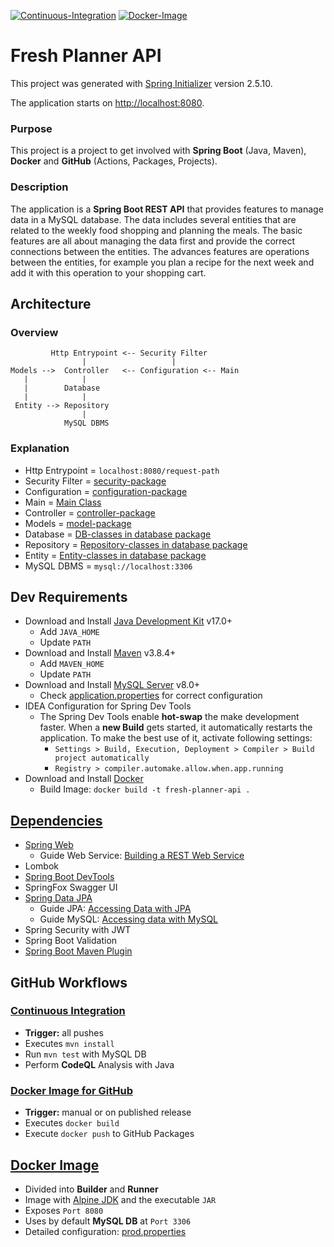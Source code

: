 [![Continuous-Integration](https://github.com/FoodAppGroup/FreshPlanner-API/actions/workflows/ci.yml/badge.svg)](https://github.com/FoodAppGroup/FreshPlanner-API/actions/workflows/ci.yml)
[![Docker-Image](https://github.com/FoodAppGroup/FreshPlanner-API/actions/workflows/docker-image.yml/badge.svg)](https://github.com/FoodAppGroup/FreshPlanner-API/actions/workflows/docker-image.yml)

# Fresh Planner API

This project was generated with [Spring Initializer](https://start.spring.io/) version 2.5.10.

The application starts on [http://localhost:8080](http://localhost:8080).

### Purpose

This project is a project to get involved with __Spring Boot__ (Java, Maven), __Docker__ and __GitHub__ (Actions,
Packages, Projects).

### Description

The application is a __Spring Boot REST API__ that provides features to manage data in a MySQL database. The data
includes several entities that are related to the weekly food shopping and planning the meals. The basic features are
all about managing the data first and provide the correct connections between the entities. The advances features are
operations between the entities, for example you plan a recipe for the next week and add it with this operation to your
shopping cart.

## Architecture

### Overview

```
         Http Entrypoint <-- Security Filter
                |                   |
Models -->  Controller   <-- Configuration <-- Main
   |            |
   |        Database
   |            |
 Entity --> Repository
                |
            MySQL DBMS
```

### Explanation

* Http Entrypoint = `localhost:8080/request-path`
* Security Filter = [security-package](src/main/java/com/freshplanner/api/security)
* Configuration = [configuration-package](src/main/java/com/freshplanner/api/configuration)
* Main = [Main Class](src/main/java/com/freshplanner/api/Application.java)
* Controller = [controller-package](src/main/java/com/freshplanner/api/controller)
* Models = [model-package](src/main/java/com/freshplanner/api/model)
* Database = [DB-classes in database package](src/main/java/com/freshplanner/api/database)
* Repository = [Repository-classes in database package](src/main/java/com/freshplanner/api/database)
* Entity = [Entity-classes in database package](src/main/java/com/freshplanner/api/database)
* MySQL DBMS = `mysql://localhost:3306`

## Dev Requirements

* Download and Install [Java Development Kit](https://www.oracle.com/java/technologies/downloads/#jdk17) v17.0+
    * Add `JAVA_HOME`
    * Update `PATH`
* Download and Install [Maven](https://maven.apache.org/download.cgi) v3.8.4+
    * Add `MAVEN_HOME`
    * Update `PATH`
* Download and Install [MySQL Server](https://dev.mysql.com/downloads/installer/) v8.0+
    * Check [application.properties](src/main/resources/application.properties) for correct configuration
* IDEA Configuration for Spring Dev Tools
    * The Spring Dev Tools enable __hot-swap__ the make development faster. When a __new Build__ gets started, it
      automatically restarts the application. To make the best use of it, activate following settings:
        * `Settings > Build, Execution, Deployment > Compiler > Build project automatically`
        * `Registry > compiler.automake.allow.when.app.running`
* Download and Install [Docker](https://docs.docker.com/desktop/windows/install/)
    * Build Image: `docker build -t fresh-planner-api .`

## [Dependencies](pom.xml)

* [Spring Web](https://docs.spring.io/spring-boot/docs/2.6.4/reference/htmlsingle/#boot-features-developing-web-applications)
    * Guide Web Service: [Building a REST Web Service](https://spring.io/guides/gs/rest-service/)
* Lombok
* [Spring Boot DevTools](https://docs.spring.io/spring-boot/docs/2.6.4/reference/htmlsingle/#using-boot-devtools)
* SpringFox Swagger UI
* [Spring Data JPA](https://docs.spring.io/spring-boot/docs/2.6.4/reference/htmlsingle/#boot-features-jpa-and-spring-data)
    * Guide JPA: [Accessing Data with JPA](https://spring.io/guides/gs/accessing-data-jpa/)
    * Guide MySQL: [Accessing data with MySQL](https://spring.io/guides/gs/accessing-data-mysql/)
* Spring Security with JWT
* Spring Boot Validation
* [Spring Boot Maven Plugin](https://docs.spring.io/spring-boot/docs/2.6.4/maven-plugin/reference/html/)

## GitHub Workflows

### [Continuous Integration](.github/workflows/ci.yml)

* __Trigger:__ all pushes
* Executes `mvn install`
* Run `mvn test` with MySQL DB
* Perform __CodeQL__ Analysis with Java

### [Docker Image for GitHub](.github/workflows/docker-image.yml)

* __Trigger:__ manual or on published release
* Executes `docker build`
* Execute `docker push` to GitHub Packages

## [Docker Image](Dockerfile)

* Divided into __Builder__ and __Runner__
* Image with [Alpine JDK](https://hub.docker.com/_/openjdk) and the executable `JAR`
* Exposes `Port 8080`
* Uses by default __MySQL DB__ at `Port 3306`
* Detailed configuration: [prod.properties](src/main/resources/application-prod.properties)
